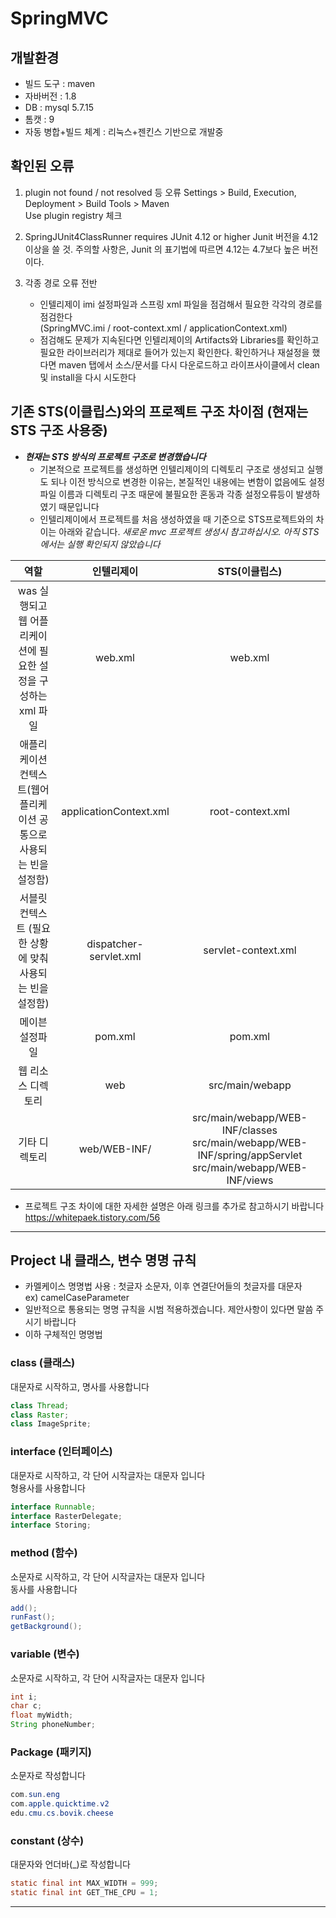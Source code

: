 # SpringMVC

## 개발환경
* 빌드 도구 : maven
* 자바버전 : 1.8
* DB : mysql 5.7.15
* 톰캣 : 9
* 자동 병합+빌드 체계 : 리눅스+젠킨스 기반으로 개발중   


## 확인된 오류
1. plugin not found / not resolved 등 오류
   Settings > Build, Execution, Deployment > Build Tools > Maven    
   Use plugin registry 체크

2. SpringJUnit4ClassRunner requires JUnit 4.12 or higher
   Junit 버전을 4.12 이상을 쓸 것. 주의할 사항은, Junit 의 표기법에 따르면 4.12는 4.7보다 높은 버전이다.   

3. 각종 경로 오류 전반   
   * 인텔리제이 imi 설정파일과 스프링 xml 파일을 점검해서 필요한 각각의 경로를 점검한다   
     (SpringMVC.imi / root-context.xml / applicationContext.xml)    
   * 점검해도 문제가 지속된다면 인텔리제이의 Artifacts와 Libraries를 확인하고 필요한 라이브러리가 제대로 들어가 있는지 확인한다. 확인하거나 재설정을 했다면 maven 탭에서 소스/문서를 다시 다운로드하고 라이프사이클에서 clean 및 install을 다시 시도한다 

## 기존 STS(이클립스)와의 프로젝트 구조 차이점 (현재는 STS 구조 사용중)
* ___현재는 STS 방식의 프로젝트 구조로 변경했습니다___   
  * 기본적으로 프로젝트를 생성하면 인텔리제이의 디렉토리 구조로 생성되고 실행도 되나 이전 방식으로 변경한 이유는, 본질적인 내용에는 변함이 없음에도 설정파일 이름과 디렉토리 구조 때문에 불필요한 혼동과 각종 설정오류등이 발생하였기 때문입니다      
  * 인텔리제이에서 프로젝트를 처음 생성하였을 때 기준으로 STS프로젝트와의 차이는 아래와 같습니다. _새로운 mvc 프로젝트 생성시 참고하십시오. 아직 STS 에서는 실행 확인되지 않았습니다_

|                   역할                   |         인텔리제이          |                                                  STS(이클립스)                                                  |   
|:--------------------------------------:|:----------------------:|:-----------------------------------------------------------------------------------------------------------:|   
| was 실행되고 웹 어플리케이션에 필요한 설정을 구성하는 xml 파일 |        web.xml         |                                                   web.xml                                                   |   
| 애플리케이션 컨텍스트(웹어플리케이션 공통으로 사용되는 빈을 설정함)  | applicationContext.xml |                                              root-context.xml                                               |   
|   서블릿 컨텍스트 (필요한 상황에 맞춰 사용되는 빈을 설정함)    | dispatcher-servlet.xml |                                             servlet-context.xml                                             |   
|                메이븐 설정파일                |        pom.xml         |                                                   pom.xml                                                   |   
|               웹 리소스 디렉토리               |          web           |                                               src/main/webapp                                               |
|                기타 디렉토리                 |      web/WEB-INF/      | src/main/webapp/WEB-INF/classes   src/main/webapp/WEB-INF/spring/appServlet   src/main/webapp/WEB-INF/views |

* 프로젝트 구조 차이에 대한 자세한 설명은 아래 링크를 추가로 참고하시기 바랍니다   
  https://whitepaek.tistory.com/56

* * *
## Project 내 클래스, 변수 명명 규칙
* 카멜케이스 명명법 사용 : 첫글자 소문자, 이후 연결단어들의 첫글자를 대문자   
  ex) camelCaseParameter
* 일반적으로 통용되는 명명 규칙을 시범 적용하겠습니다. 제안사항이 있다면 말씀 주시기 바랍니다    
* 이하 구체적인 명명법   
### class (클래스)
대문자로 시작하고, 명사를 사용합니다
```java
class Thread;
class Raster;
class ImageSprite;
```
### interface (인터페이스)
대문자로 시작하고, 각 단어 시작글자는 대문자 입니다   
형용사를 사용합니다   
```java
interface Runnable;
interface RasterDelegate;
interface Storing;
```
### method (함수)
소문자로 시작하고, 각 단어 시작글자는 대문자 입니다   
동사를 사용합니다   
```java
add();
runFast();
getBackground();
```
### variable (변수)
소문자로 시작하고, 각 단어 시작글자는 대문자 입니다   
```java
int i;
char c;
float myWidth;
String phoneNumber;
```
### Package (패키지)
소문자로 작성합니다
```java
com.sun.eng
com.apple.quicktime.v2
edu.cmu.cs.bovik.cheese
```
### constant (상수)
대문자와 언더바(_)로 작성합니다
```java
static final int MAX_WIDTH = 999;
static final int GET_THE_CPU = 1;
```
* * *

